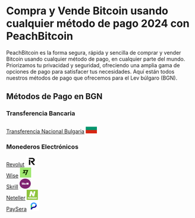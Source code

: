 <body class="payment-methods-page">

# Compra y Vende Bitcoin usando cualquier método de pago 2024 con PeachBitcoin

PeachBitcoin es la forma segura, rápida y sencilla de comprar y vender Bitcoin usando cualquier método de pago, en cualquier parte del mundo. Priorizamos tu privacidad y seguridad, ofreciendo una amplia gama de opciones de pago para satisfacer tus necesidades. Aquí están todos nuestros métodos de pago que ofrecemos para el Lev búlgaro (BGN).

## Métodos de Pago en BGN

### Transferencia Bancaria

<div class="payment-grid">
    <div class="payment-grid-item">
        <a href="/buy-bitcoin-with-national-transfer-bulgaria">Transferencia Nacional Bulgaria</a> 
        <img src="/img/faq/logoimg/bulgariaflag.png" width="30px" height="27px" alt="Compra bitcoin con Transferencia Nacional Bulgaria, Vende bitcoin con Transferencia Nacional Bulgaria">
    </div>
</div>

### Monederos Electrónicos

<div class="payment-grid">
    <div class="payment-grid-item">
        <a href="/buy-bitcoin-with-revolut">Revolut</a> 
        <img src="/img/faq/logoimg/revolut.png" width="30px" height="27px" alt="Compra bitcoin con Revolut, Vende bitcoin con Revolut">
    </div>
    <div class="payment-grid-item">
        <a href="/buy-bitcoin-with-wise">Wise</a> 
        <img src="/img/faq/logoimg/wise.png" width="30px" height="27px" alt="Compra bitcoin con Wise, Vende bitcoin con Wise">
    </div>
    <div class="payment-grid-item">
        <a href="/buy-bitcoin-with-skrill">Skrill</a> 
        <img src="/img/faq/logoimg/skrill.png" width="30px" height="27px" alt="Compra bitcoin con Skrill, Vende bitcoin con Skrill">
    </div>
    <div class="payment-grid-item">
        <a href="/buy-bitcoin-with-neteller">Neteller</a> 
        <img src="/img/faq/logoimg/neteller.png" width="30px" height="27px" alt="Compra bitcoin con Neteller, Vende bitcoin con Neteller">
    </div>
    <div class="payment-grid-item">
        <a href="/buy-bitcoin-with-paysera">PaySera</a> 
        <img src="/img/faq/logoimg/paysera.png" width="30px" height="27px" alt="Compra bitcoin con PaySera, Vende bitcoin con PaySera">
    </div>
</div>

</body>
